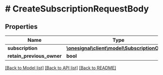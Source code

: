 # # CreateSubscriptionRequestBody

## Properties

Name | Type | Description | Notes
------------ | ------------- | ------------- | -------------
**subscription** | [**\onesignal\client\model\SubscriptionObject**](SubscriptionObject.md) |  | [optional]
**retain_previous_owner** | **bool** |  | [optional]

[[Back to Model list]](../../README.md#models) [[Back to API list]](../../README.md#endpoints) [[Back to README]](../../README.md)
